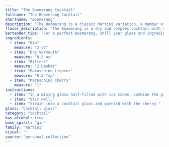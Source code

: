 ```yaml
---
title: "The Boomerang Cocktail"
fullname: "The Boomerang Cocktail"
shortname: "Boomerang"
description: "The Boomerang is a classic Martini variation, a member of the Martini Family. It's a twist on the traditional Gin Martini, adding the sweetness of Maraschino Liqueur and the cherry's flourish for a more playful, yet sophisticated, profile. The exact origin is unclear, likely a bar creation from the mid-20th century. "
flavor_description: "The Boomerang is a dry and complex cocktail with a sophisticated edge. Gin's juniper and botanicals lead the charge, tempered by the dryness of vermouth and the subtle bitterness of the bitters. Maraschino liqueur adds a touch of sweetness and cherry notes, while the cherry garnish amplifies those fruity nuances. It's a balanced and refreshing cocktail that evokes a classic martini with a playful twist. "
bartender_tips: "For a perfect Boomerang, chill your glass and ingredients beforehand. Use a high-quality gin and a good dry vermouth for the best flavor.  Don't be shy with the bitters; they add complexity.  Gently muddle the cherry to release its essence, but don't crush it.  A light hand with the Maraschino liqueur ensures the gin shines through.  Remember, a well-chilled, well-balanced Boomerang is a cocktail you'll want to come back to. "
ingredients:
  - item: "Gin"
    measure: "2 oz"
  - item: "Dry Vermouth"
    measure: "0.5 oz"
  - item: "Bitters"
    measure: "2 Dashes"
  - item: "Maraschino Liqueur"
    measure: "0.5 Tsp"
  - item: "Maraschino Cherry"
    measure: "1"
instructions:
  - item: "In a mixing glass half-filled with ice cubes, combine the gin, vermouth, bitters, and maraschino liqueur."
  - item: "Stir well."
  - item: "Strain into a cocktail glass and garnish with the cherry."
glass: "Cocktail glass"
category: "cocktail"
has_alcohol: true
base_spirit: "gin"
family: "martini"
visual: ""
source: "personal_collection"
---
```


